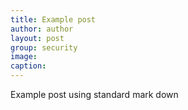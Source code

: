 ```yaml
---
title: Example post
author: author
layout: post
group: security
image: 
caption: 
---
```


Example post using standard mark down